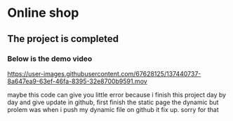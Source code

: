 # Online shop
## The project is completed 
### Below is the demo video


https://user-images.githubusercontent.com/67628125/137440737-8a647ea9-63ef-46fa-8395-32e8700b9591.mov



maybe this code can give you little error because i finish this project day by day and give update in github,
first finish the static page the dynamic but prolem was when i push my dynamic file on github it fix up.
sorry for that

